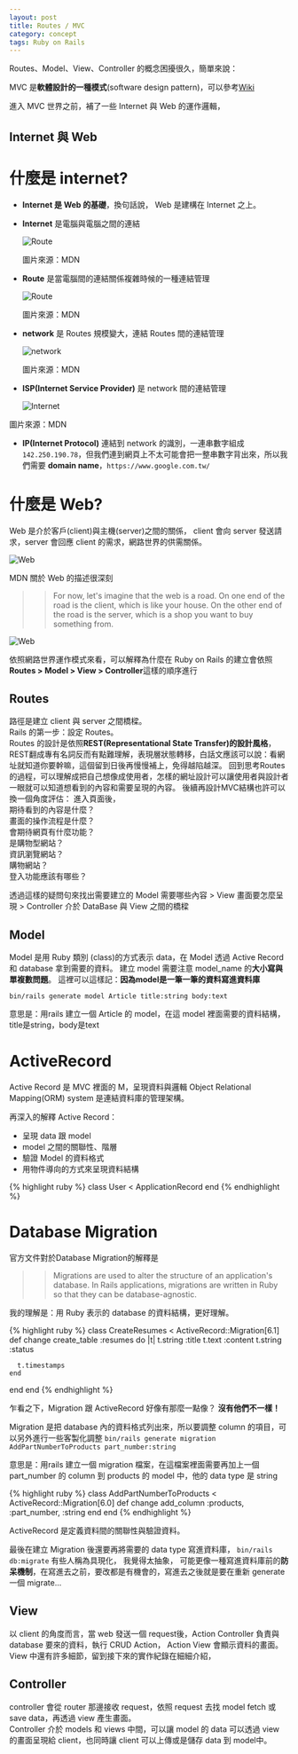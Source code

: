 ```yaml
---
layout: post
title: Routes / MVC
category: concept
tags: Ruby on Rails
---
```


Routes、Model、View、Controller 的概念困擾很久，簡單來說：

MVC 是**軟體設計的一種模式**(software design pattern)，可以參考[Wiki](https://www.wikiwand.com/en/Model%E2%80%93view%E2%80%93controller)

進入 MVC 世界之前，補了一些 Internet 與 Web 的運作邏輯，

## Internet 與 Web

# 什麼是 internet?

- **Internet 是 Web 的基礎**，換句話說， Web 是建構在 Internet 之上。
- **Internet** 是電腦與電腦之間的連結

  ![Route](/assets/post_img/internet-schema-1.png "resource: MDN")

  圖片來源：MDN

- **Route** 是當電腦間的連結關係複雜時候的一種連結管理

  ![Route](/assets/post_img/internet-schema-3.png "resource: MDN")

  圖片來源：MDN

- **network** 是 Routes 規模變大，連結 Routes 間的連結管理

  ![network](/assets/post_img/internet-schema-5.png "resource: MDN")

  圖片來源：MDN

- **ISP(Internet Service Provider)** 是 network 間的連結管理

  ![Internet](/assets/post_img/internet-schema-7.png "resource: MDN")

圖片來源：MDN

- **IP(Internet Protocol)** 連結到 network 的識別，一連串數字組成 `142.250.190.78`，但我們連到網頁上不太可能會把一整串數字背出來，所以我們需要 **domain name**，`https://www.google.com.tw/`

# 什麼是 Web?

Web 是介於客戶(client)與主機(server)之間的關係， client 會向 server 發送請求，server 會回應 client 的需求，網路世界的供需關係。

![Web](/assets/post_img/simple-client-server.png "resource: pixabay")

MDN 關於 Web 的描述很深刻

> > For now, let's imagine that the web is a road. On one end of the road is the client, which is like your house. On the other end of the road is the server, which is a shop you want to buy something from.

![Web](https://cdn.pixabay.com/photo/2017/01/28/02/24/japan-2014617_1280.jpg "resource: pixabay")

依照網路世界運作模式來看，可以解釋為什麼在 Ruby on Rails 的建立會依照**Routes > Model > View > Controller**這樣的順序進行

## Routes

路徑是建立 client 與 server 之間橋樑。<br />
Rails 的第一步：設定 Routes。<br />
Routes 的設計是依照**REST(Representational State Transfer)的設計風格**，
REST翻成專有名詞反而有點難理解，表現層狀態轉移，白話文應該可以說：看網址就知道你要幹嘛，這個留到日後再慢慢補上，免得越陷越深。
回到思考Routes的過程，可以理解成把自己想像成使用者，怎樣的網址設計可以讓使用者與設計者一眼就可以知道想看到的內容和需要呈現的內容。
後續再設計MVC結構也許可以換一個角度評估：
進入頁面後，<br />
期待看到的內容是什麼？<br />
畫面的操作流程是什麼？<br />
會期待網頁有什麼功能？<br />
是購物型網站？<br />
資訊瀏覽網站？<br />
購物網站？<br />
登入功能應該有哪些？<br />

透過這樣的疑問句來找出需要建立的 Model 需要哪些內容 > View 畫面要怎麼呈現 > Controller 介於 DataBase 與 View 之間的橋樑

## Model

Model 是用 Ruby 類別 (class)的方式表示 data，在 Model 透過 Active Record 和 database 拿到需要的資料。
建立 model 需要注意 model_name 的**大小寫與單複數問題**。
這裡可以這樣記：**因為model是一筆一筆的資料寫進資料庫**

```bin/rails generate model Article title:string body:text```<br />

意思是：用rails 建立一個 Article 的 model，在這 model 裡面需要的資料結構，title是string，body是text

# ActiveRecord

Active Record 是 MVC 裡面的 M，呈現資料與邏輯
Object Relational Mapping(ORM) system 是連結資料庫的管理架構。

再深入的解釋 Active Record：

- 呈現 data 跟 model
- model 之間的關聯性、階層
- 驗證 Model 的資料格式
- 用物件導向的方式來呈現資料結構

{% highlight ruby %}
class User < ApplicationRecord
end
{% endhighlight %}

# Database Migration

官方文件對於Database Migration的解釋是

>>Migrations are used to alter the structure of an application's database. In Rails applications, migrations are written in Ruby so that they can be database-agnostic.

我的理解是：用 Ruby 表示的 database 的資料結構，更好理解。

{% highlight ruby %}
class CreateResumes < ActiveRecord::Migration[6.1]
  def change
    create_table :resumes do |t|
      t.string :title
      t.text :content
      t.string :status

      t.timestamps
    end
  end
end
{% endhighlight %}

乍看之下，Migration 跟 ActiveRecord 好像有那麼一點像？
**沒有他們不一樣！**

  Migration 是把 database 內的資料格式列出來，所以要調整 column 的項目，可以另外進行一些客製化調整
```bin/rails generate migration AddPartNumberToProducts part_number:string```<br />

意思是：用rails 建立一個 migration 檔案，在這檔案裡面需要再加上一個 part_number 的 column 到 products 的 model 中，他的 data type 是 string

{% highlight ruby %}
class AddPartNumberToProducts < ActiveRecord::Migration[6.0]
  def change
    add_column :products, :part_number, :string
  end
end
{% endhighlight %}

  ActiveRecord 是定義資料間的關聯性與驗證資料。

最後在建立 Migration 後還要再將需要的 data type 寫進資料庫，
```bin/rails db:migrate```
有些人稱為具現化，
我覺得太抽象，
可能更像一種寫進資料庫前的**防呆機制**，在寫進去之前，要改都是有機會的，寫進去之後就是要在重新 generate 一個 migrate...

## View

以 client 的角度而言，當 web 發送一個 request後，Action Controller 負責與 database 要來的資料，執行 CRUD Action， Action View 會顯示資料的畫面。
View 中還有許多細節，留到接下來的實作紀錄在細細介紹，

## Controller

controller 會從 router 那邊接收 request，依照 request 去找 model fetch 或 save data，再透過 view 產生畫面。  
Controller 介於 models 和 views 中間，可以讓 model 的 data 可以透過 view 的畫面呈現給 client，也同時讓 client 可以上傳或是儲存 data 到 model中。

